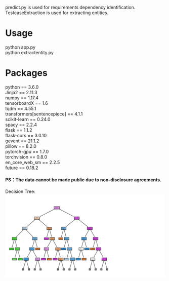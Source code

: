 predict.py is used for requirements dependency identification.  
TestcaseExtraction is used for extracting entities.

# Usage

python app.py  
python extractentity.py

# Packages

python == 3.6.0  
Jinja2 == 2.11.3  
numpy == 1.17.4  
tensorboardX == 1.6  
tqdm == 4.55.1  
transformers[sentencepiece] == 4.1.1  
scikit-learn == 0.24.0  
spacy == 2.2.4  
flask == 1.1.2  
flask-cors == 3.0.10  
gevent == 21.1.2  
pillow == 8.2.0  
pytorch-gpu == 1.7.0  
torchvision == 0.8.0  
en_core_web_sm == 2.2.5  
future == 0.18.2  

#### PS：The data cannot be made public due to non-disclosure agreements.

Decision Tree:
![image](https://github.com/czycurefun/RequirementDependency/blob/master/IMG/DT49.png)
